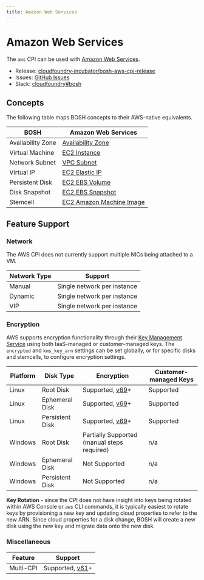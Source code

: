 ```yaml
---
title: Amazon Web Services
---
```


# Amazon Web Services

The `aws` CPI can be used with [Amazon Web Services](https://aws.amazon.com/).

 * Release: [cloudfoundry-incubator/bosh-aws-cpi-release](https://github.com/cloudfoundry-incubator/bosh-aws-cpi-release)
 * Issues: [GitHub Issues](https://github.com/cloudfoundry-incubator/bosh-aws-cpi-release/issues)
 * Slack: [cloudfoundry#bosh](https://cloudfoundry.slack.com/messages/bosh)


## Concepts

The following table maps BOSH concepts to their AWS-native equivalents.

| BOSH              | Amazon Web Services |
| ----------------- | ------------------- |
| Availability Zone | [Availability Zone](https://docs.aws.amazon.com/AmazonRDS/latest/UserGuide/Concepts.RegionsAndAvailabilityZones.html) |
| Virtual Machine   | [EC2 Instance](https://docs.aws.amazon.com/AWSEC2/latest/UserGuide/Instances.html) |
| Network Subnet    | [VPC Subnet](https://docs.aws.amazon.com/AmazonVPC/latest/UserGuide/VPC_Subnets.html) |
| Virtual IP        | [EC2 Elastic IP](https://docs.aws.amazon.com/AWSEC2/latest/UserGuide/elastic-ip-addresses-eip.html) |
| Persistent Disk   | [EC2 EBS Volume](https://docs.aws.amazon.com/AWSEC2/latest/UserGuide/EBSVolumes.html) |
| Disk Snapshot     | [EC2 EBS Snapshot](https://docs.aws.amazon.com/AWSEC2/latest/UserGuide/EBSSnapshots.html) |
| Stemcell          | [EC2 Amazon Machine Image](https://docs.aws.amazon.com/AWSEC2/latest/UserGuide/AMIs.html) |


## Feature Support


### Network

The AWS CPI does not currently support multiple NICs being attached to a VM.

| Network Type | Support |
| ------------ | ------- |
| Manual       | Single network per instance |
| Dynamic      | Single network per instance |
| VIP          | Single network per instance |


### Encryption

AWS supports encryption functionality through their [Key Management Service](https://aws.amazon.com/kms/) using both IaaS-managed or customer-managed keys. The `encrypted` and `kms_key_arn` settings can be set globally, or for specific disks and stemcells, to configure encryption settings.

| Platform | Disk Type       | Encryption | Customer-managed Keys |
| -------- | --------------- | ---------- | --------------------- |
| Linux    | Root Disk       | Supported, [v69](https://github.com/cloudfoundry-incubator/bosh-aws-cpi-release/releases/tag/v69)+ | Supported |
| Linux    | Ephemeral Disk  | Supported, [v69](https://github.com/cloudfoundry-incubator/bosh-aws-cpi-release/releases/tag/v69)+ | Supported |
| Linux    | Persistent Disk | Supported, [v69](https://github.com/cloudfoundry-incubator/bosh-aws-cpi-release/releases/tag/v69)+ | Supported |
| Windows  | Root Disk       | Partially Supported (manual steps required) | n/a |
| Windows  | Ephemeral Disk  | Not Supported | n/a |
| Windows  | Persistent Disk | Not Supported | n/a |

**Key Rotation** - since the CPI does not have insight into keys being rotated within AWS Console or `aws` CLI commands, it is typically easiest to rotate keys by provisioning a new key and updating cloud properties to refer to the new ARN. Since cloud properties for a disk change, BOSH will create a new disk using the new key and migrate data onto the new disk.


### Miscellaneous

| Feature   | Support |
| --------- | ------- |
| Multi-CPI | Supported, [v61](https://github.com/cloudfoundry-incubator/bosh-aws-cpi-release/releases/tag/v61)+ |

